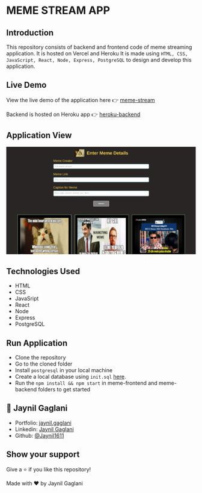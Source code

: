 # MEME STREAM APP

## Introduction

This repository consists of backend and frontend code of meme streaming application. It is hosted on Vercel and Heroku
It is made using `HTML, CSS, JavaScript, React, Node, Express, PostgreSQL` to design and develop this application.

## Live Demo

View the live demo of the application here 👉 [meme-stream](https://meme-app.jaynil1611.vercel.app/)

Backend is hosted on Heroku app 👉 [heroku-backend](https://xmeme-0.herokuapp.com/memes)

## Application View

![front-page](./meme-frontend/src/assets/Frontend.png)

## Technologies Used

- HTML
- CSS
- JavaSript
- React
- Node
- Express
- PostgreSQL

## Run Application

- Clone the repository
- Go to the cloned folder
- Install `postgresql` in your local machine
- Create a local database using `init.sql` [here](./meme-backend/init.sql).
- Run the `npm install && npm start` in meme-frontend and meme-backend folders to get started

## 👤 **Jaynil Gaglani**

- Portfolio: [jaynil.gaglani](https://jaynil-profile.netlify.app/)
- Linkedin: [Jaynil Gaglani](https://www.linkedin.com/in/jaynilgaglani/)
- Github: [@Jaynil1611](https://github.com/Jaynil1611)

## Show your support

Give a ⭐️ if you like this repository!

Made with ❤️ by Jaynil Gaglani

